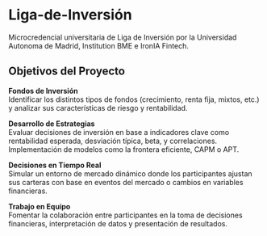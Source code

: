 # Liga-de-Inversión
Microcredencial universitaria de Liga de Inversión por la Universidad Autonoma de Madrid, Institution BME e IronIA Fintech.

## Objetivos del Proyecto

**Fondos de Inversión**  
  Identificar los distintos tipos de fondos (crecimiento, renta fija, mixtos, etc.) y analizar sus características de riesgo y rentabilidad.

**Desarrollo de Estrategias**  
  Evaluar decisiones de inversión en base a indicadores clave como rentabilidad esperada, desviación típica, beta, y correlaciones.  
  Implementación de modelos como la frontera eficiente, CAPM o APT.

**Decisiones en Tiempo Real**  
  Simular un entorno de mercado dinámico donde los participantes ajustan sus carteras con base en eventos del mercado o cambios en variables financieras.

**Trabajo en Equipo**  
  Fomentar la colaboración entre participantes en la toma de decisiones financieras, interpretación de datos y presentación de resultados.
